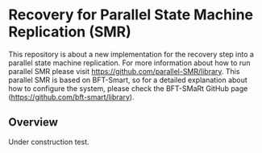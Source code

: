 # Recovery for Parallel State Machine Replication (SMR)

This repository is about a new implementation for the recovery step into a parallel state machine replication.
For more information about how to run parallel SMR please visit https://github.com/parallel-SMR/library. This parallel SMR is based on BFT-Smart, so for a detailed explanation about how to configure the system, please check the BFT-SMaRt GitHub page (https://github.com/bft-smart/library).

## Overview

Under construction
test.
